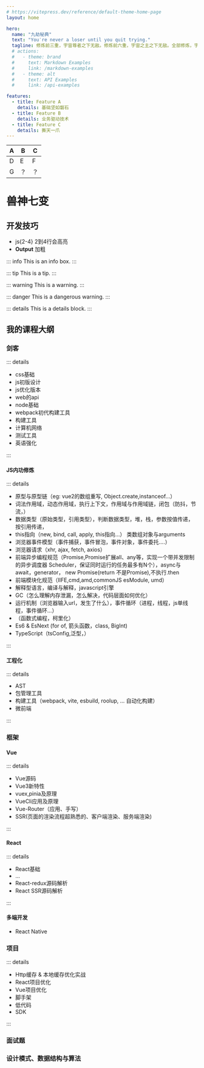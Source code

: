 ```yaml
---
# https://vitepress.dev/reference/default-theme-home-page
layout: home

hero:
  name: "九劫秘典"
  text: "You′re never a loser until you quit trying."
  tagline: 修炼前三重，宇宙尊者之下无敌。修炼前六重，宇宙之主之下无敌。全部修炼，宇宙最强者之下无敌。
  # actions:
  #   - theme: brand
  #     text: Markdown Examples
  #     link: /markdown-examples
  #   - theme: alt
  #     text: API Examples
  #     link: /api-examples

features:
  - title: Feature A
    details: 基础坚如磐石
  - title: Feature B
    details: 业务驱动技术
  - title: Feature C
    details: 撕天一爪
---
```


| A | B | C |
| --- | --- | --- |
| D | E | F |
| G | ？ | ？ |

# 兽神七变

## 开发技巧

* js{2-4} 2到4行会高亮
* **Output** 加粗

::: info
This is an info box.
:::

::: tip
This is a tip.
:::

::: warning
This is a warning.
:::

::: danger
This is a dangerous warning.
:::

::: details
This is a details block.
:::

## 我的课程大纲

### 剑客

::: details

* css基础
* js初版设计
* js优化版本
* web的api
* node基础
* webpack初代构建工具
* 构建工具
* 计算机网络
* 测试工具
* 英语强化

:::

#### JS内功修炼

::: details

* 原型与原型链（eg: vue2的数组重写, Object.create,instanceof...）
* 词法作用域，动态作用域，执行上下文，作用域与作用域链，闭包（防抖，节流，）
* 数据类型（原始类型，引用类型），判断数据类型，堆，栈，参数按值传递，按引用传递，
* this指向（new, bind, call, apply, this指向...） 类数组对象与arguments
* 浏览器事件模型（事件捕获，事件冒泡，事件对象，事件委托....）
* 浏览器请求（xhr, ajax, fetch, axios）
* 前端异步编程规范（Promise,Promise扩展all、any等，实现一个带并发限制的异步调度器 Scheduler，保证同时运行的任务最多有N个），async与await，generator， new Promise(return 不是Promise),不执行.then
* 前端模块化规范（IIFE,cmd,amd,commonJS esModule, umd）
* 解释型语言，编译与解释，javascript引擎
* GC（怎么理解内存泄漏，怎么解决，代码层面如何优化）
* 运行机制（浏览器输入url，发生了什么），事件循环（进程，线程，js单线程，事件循环...）
* （函数式编程，柯里化）
* Es6 & EsNext (for of, 箭头函数，class, BigInt)
* TypeScript（tsConfig,泛型，）

:::

#### 工程化

::: details

* AST
* 包管理工具
* 构建工具（webpack, vite, esbuild, roolup, ... 自动化构建）
* 微前端

:::

### 框架

#### Vue

::: details

* Vue源码
* Vue3新特性
* vuex,pinia及原理
* VueCli应用及原理
* Vue-Router（应用、手写）
* SSR(页面的渲染流程超熟悉的、客户端渲染、服务端渲染)

:::

#### React

::: details

* React基础
* ...
* React-redux源码解析
* React SSR源码解析

:::

#### 多端开发

* React Native

### 项目

::: details

* Http缓存 & 本地缓存优化实战
* React项目优化
* Vue项目优化
* 脚手架
* 低代码
* SDK

:::

### 面试题

### 设计模式、数据结构与算法
